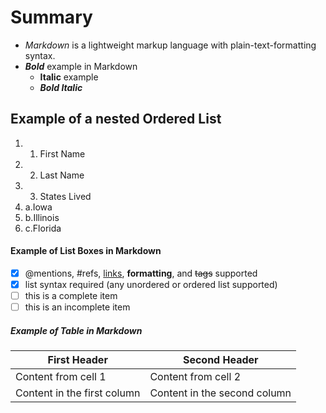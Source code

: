 # Summary
* _Markdown_ is a lightweight markup language with plain-text-formatting syntax.
* ***Bold*** example in Markdown
  * **Italic** example
  * ***Bold Italic***
## Example of a nested Ordered List
1.  1. First Name
1.  2. Last Name
1.  3. States Lived
   1. a.Iowa
   1. b.Illinois
   1. c.Florida
   
#### Example of List Boxes in Markdown
- [x] @mentions, #refs, [links](), **formatting**, and <del>tags</del> supported
- [x] list syntax required (any unordered or ordered list supported)
- [ ]  this is a complete item
- [ ]  this is an incomplete item

##### Example of Table in Markdown
First Header | Second Header
------------ | -------------
Content from cell 1 | Content from cell 2
Content in the first column | Content in the second column
